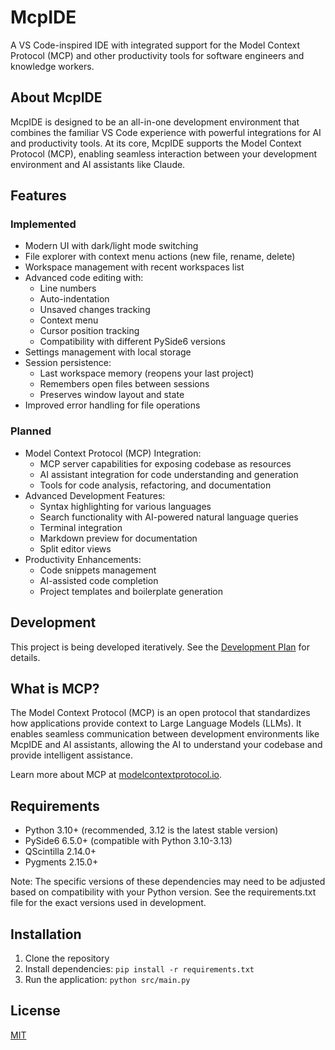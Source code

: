 # McpIDE

A VS Code-inspired IDE with integrated support for the Model Context Protocol (MCP) and other productivity tools for software engineers and knowledge workers.

## About McpIDE

McpIDE is designed to be an all-in-one development environment that combines the familiar VS Code experience with powerful integrations for AI and productivity tools. At its core, McpIDE supports the Model Context Protocol (MCP), enabling seamless interaction between your development environment and AI assistants like Claude.

## Features

### Implemented
- Modern UI with dark/light mode switching
- File explorer with context menu actions (new file, rename, delete)
- Workspace management with recent workspaces list
- Advanced code editing with:
  - Line numbers
  - Auto-indentation
  - Unsaved changes tracking
  - Context menu
  - Cursor position tracking
  - Compatibility with different PySide6 versions
- Settings management with local storage
- Session persistence:
  - Last workspace memory (reopens your last project)
  - Remembers open files between sessions
  - Preserves window layout and state
- Improved error handling for file operations

### Planned
- Model Context Protocol (MCP) Integration:
  - MCP server capabilities for exposing codebase as resources
  - AI assistant integration for code understanding and generation
  - Tools for code analysis, refactoring, and documentation
- Advanced Development Features:
  - Syntax highlighting for various languages
  - Search functionality with AI-powered natural language queries
  - Terminal integration
  - Markdown preview for documentation
  - Split editor views
- Productivity Enhancements:
  - Code snippets management
  - AI-assisted code completion
  - Project templates and boilerplate generation

## Development

This project is being developed iteratively. See the [Development Plan](docs/development_plan.md) for details.

## What is MCP?

The Model Context Protocol (MCP) is an open protocol that standardizes how applications provide context to Large Language Models (LLMs). It enables seamless communication between development environments like McpIDE and AI assistants, allowing the AI to understand your codebase and provide intelligent assistance.

Learn more about MCP at [modelcontextprotocol.io](https://modelcontextprotocol.io/introduction).

## Requirements

- Python 3.10+ (recommended, 3.12 is the latest stable version)
- PySide6 6.5.0+ (compatible with Python 3.10-3.13)
- QScintilla 2.14.0+
- Pygments 2.15.0+

Note: The specific versions of these dependencies may need to be adjusted based on compatibility with your Python version. See the requirements.txt file for the exact versions used in development.

## Installation

1. Clone the repository
2. Install dependencies: `pip install -r requirements.txt`
3. Run the application: `python src/main.py`

## License

[MIT](LICENSE)
